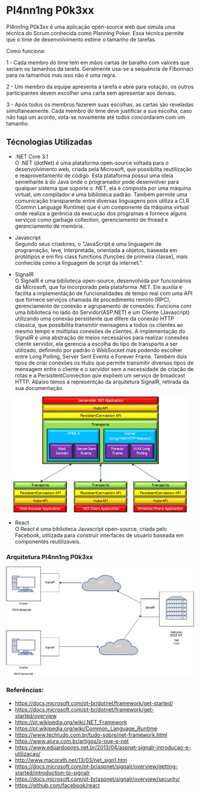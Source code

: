 # Pl4nn1ng P0k3xx

Pl4nn1ng P0k3xx é uma aplicação open-source web que simula uma técnica do Scrum conhecida como Planning Poker. Essa técnica permite que o time de desenvolvimento estime o tamanho de tarefas.

Como funciona:

  1 - Cada membro do time tem em mãos cartas de baralho com valores que seriam os tamanhos da tarefa. Geralmente usa-se a sequência de Fibonnaci para os tamanhos mas isso não é uma regra.
 
  2 - Um membro da equipe apresenta a tarefa e abre para votação, os outros participantes devem escolher uma carta sem apresentar aos demais.
 
  3 - Após todos os membros fazerem suas escolhas, as cartas são reveladas simultaneamente. Cada membro do time deve justificar a sua escolha, caso não haja um acordo, vota-se novamente até todos concordarem com um tamanho.

## Técnologias Utilizadas
- .NET Core 3.1  
    O .NET (dotNet) é uma plataforma open-source voltada para o desenvolvimento web, criada pela Microsoft, que possibilita reutilização e reaproveitamento de código. Esta plataforma possui uma ideia semelhante à do Java onde o programador pode desenvolver para qualquer sistema que suporte o .NET, ela é composta por uma máquina virtual, um compilador e uma biblioteca padrão. Também permite uma comunicação transparente entre diversas linguagens pois utiliza a CLR (Commn Language Runtime) que é um componente da máquina virtual onde realiza a gerência da execução dos programas e fornece alguns serviços como garbage collection, gerenciamento de thread e gerenciamento de memória.
    
- Javascript  
  Segundo seus criadores, o "JavaScript é uma linguagem de programação, leve, interpretada, orientada a objetos, baseada em protótipos e em firs class functions (funções de primeira classe), mais conhecida como a linguagem de script da internet.".
 
- SignalR  
  O SignalR é uma biblioteca open-source, desenvolvida por funcionários da Microsoft, que foi incorporado pela plataforma .NET. Ele auxilia e facilita a implementação de funcionalidades de tempo real com uma API que fornece serviços chamada de procedimento remoto (RPC), gerenciamento de conexão e agrupamento de conexões. Funciona com uma biblioteca no lado do Servidor(ASP.NET) e um Cliente (Javascript) utilizando uma conexão persistente que difere da conexão HTTP clássica, que possibilita transmitir mensagens a todos os clientes ao mesmo tempo e múltiplas conexões de clientes.
  A implementação do SignalR é uma abstração de meios necessários para realizar conexões cliente servidor, ela gerencia a escolha do tipo de transporte a ser utilizado, definindo por padrão o WebSocket mas podendo escolher entre Long Polling, Server Sent Events e Forever Frame. Também dois tipos de criar conexões os Hubs que permite transmitir diversos tipos de mensagem entre o cliente e o servidor sem a necessidade de criação de rotas e a PersistentConnection que expõem um serviço de broadcast HTTP. Abaixo temos a representção da arquitetura SignalR, retirada da sua documentação.

 <p align="center">
  <img src="https://github.com/HenriqueRicardoFigueira/Pl4nn1ng-P0k3xx/blob/main/documentacao/image5.png?raw=true" />
</p>

- React   
  O React é uma biblioteca Javascript open-source, criada pelo Facebook, utilizada para construir interfaces de usuário baseada em componentes reutilizaveis.

### Arquitetura Pl4nn1ng P0k3xx
<p align="center">
  <img src="https://github.com/HenriqueRicardoFigueira/Pl4nn1ng-P0k3xx/blob/main/documentacao/arquitetura.jpg?raw=true)" />
</p>

### Referências:

- https://docs.microsoft.com/pt-br/dotnet/framework/get-started/
- https://docs.microsoft.com/pt-br/dotnet/framework/get-started/overview
- https://pt.wikipedia.org/wiki/.NET_Framework
- https://pt.wikipedia.org/wiki/Common_Language_Runtime
- https://www.techtudo.com.br/tudo-sobre/net-framework.html
- https://www.alura.com.br/artigos/o-que-e-net
- https://www.eduardopires.net.br/2013/04/aspnet-signalr-introducao-e-utilizacao/
- http://www.macoratti.net/13/03/net_sign1.htm
- https://docs.microsoft.com/pt-br/aspnet/signalr/overview/getting-started/introduction-to-signalr
- https://docs.microsoft.com/pt-br/aspnet/signalr/overview/security/
- https://github.com/facebook/react
